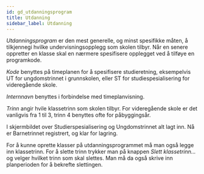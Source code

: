 ```yaml
---
id: gd_utdanningsprogram
title: Utdanning
sidebar_label: Utdanning
---
```

_Utdanningsprogram_ er den mest generelle, og minst spesifikke måten, å tilkjennegi hvilke undervisningsopplegg som skolen tilbyr. Når en senere oppretter en klasse skal en nærmere spesifisere opplegget ved å tilføye en programkode. 

_Kode_ benyttes på timeplanen for å spesifisere studieretning, eksempelvis UT for ungdomstrinnet i grunnskolen, eller ST for studiespesialisering for videregående skole. 

_Internnavn_ benyttes i forbindelse med timeplanvisning.

_Trinn_ angir hvile klassetrinn som skolen tilbyr. For videregående skole er det vanligvis fra 1 til 3, trinn 4 benyttes ofte for påbyggingsår.



I skjermbildet over Studierspesialisering og Ungdomstrinnet alt lagt inn. Nå  er Barnetrinnet registrert, og klar for lagring.

For å kunne oprette klasser på utdanningsprogrammet må man også legge inn klassetrinn. 
For å slette trinn trykker man på knappen _Slett klassetrinn..._ og velger hvilket trinn som skal slettes. Man må da også skrive inn planperioden for å bekrefte slettingen. 
